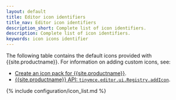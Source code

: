 ```yaml
---
layout: default
title: Editor icon identifiers
title_nav: Editor icon identifiers
description_short: Complete list of icon identifiers.
description: Complete list of icon identifiers.
keywords: icon icons identifier
---
```


The following table contains the default icons provided with {{site.productname}}. For information on adding custom icons, see:

* [Create an icon pack for {{site.productname}}]({{site.baseurl}}/advanced/creating-an-icon-pack/).
* [{{site.productname}} API: `tinymce.editor.ui.Registry.addIcon`]({{site.baseurl}}/api/tinymce.editor.ui/tinymce.editor.ui.registry/#addicon).

{% include configuration/icon_list.md %}
